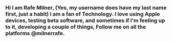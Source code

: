 ### Hi I am Rafe Milner, (Yes, my username does have my last name first, just a habit) I am a fan of Technology. I love using Apple devices, testing beta software, and sometimes if I'm feeling up to it, developing a couple of things, Follow me on all the platforms @milnerrafe.
